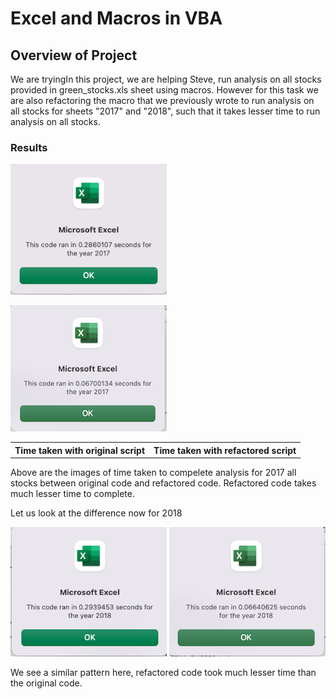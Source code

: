 # Excel and Macros in VBA

## Overview of Project
We are tryingIn this project, we are helping Steve, run analysis on all stocks provided in green_stocks.xls sheet using macros. However for this task we are also refactoring the macro that we previously wrote to run analysis on all stocks for sheets "2017" and "2018", such that it takes lesser time to run analysis on all stocks.

### Results

<table>
  <tr>
    <th>Time taken with original script</th> 
    <p float="left">
    <img src="Resources/VBA_2017_Pop_Up_Not_Refactored.png" width="250" />
    </p> 
    <th>Time taken with refactored script</th>
    <p float="left">
    <img src="Resources/VBA_Challenge_2017_Pop_Up.png" width="250" /> 
    </p>
   </tr>
  </table>

Above are the images of time taken to compelete analysis for 2017 all stocks between original code and refactored code. 
Refactored code takes much lesser time to complete.

Let us look at the difference now for 2018


<p float="left">
  <img src="Resources/VBA_2018_Pop_Up_Not_Refactored.png" width="250" />
  <img src="Resources/VBA_Challenge_2018_Pop_Up.png" width="250" /> 
</p>

We see a similar pattern here, refactored code took much lesser time than the original code.





